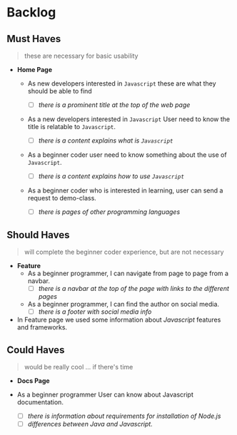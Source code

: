 # Backlog

## Must Haves

> these are necessary for basic usability

- **Home Page**

  - As new developers interested in `Javascript` these are what they should be
    able to find
    - [ ] _there is a prominent title at the top of the web page_
  - As a new developers interested in `Javascript` User need to know the title
    is relatable to `Javascript`.
    - [ ] _there is a content explains what is `Javascript`_
  - As a beginner coder user need to know something about the use of
    `Javascript`.
    - [ ] _there is a content explains how to use `Javascript`_
  - As a beginner coder who is interested in learning, user can send a request
    to demo-class.

    - [ ] _there is pages of other programming languages_

## Should Haves

> will complete the beginner coder experience, but are not necessary

- **Feature**
  - As a beginner programmer, I can navigate from page to page from a navbar.
    - [ ] _there is a navbar at the top of the page with links to the different
          pages_
  - As a beginner programmer, I can find the author on social media.
    - [ ] _there is a footer with social media info_
- In Feature page we used some information about _Javascript_ features and
  frameworks.

## Could Haves

> would be really cool ... if there's time

- **Docs Page**

- As a beginner programmer User can know about Javascript documentation.

  - [ ] _there is information about requirements for installation of Node.js_
  - [ ] _differences between Java and Javascript._
